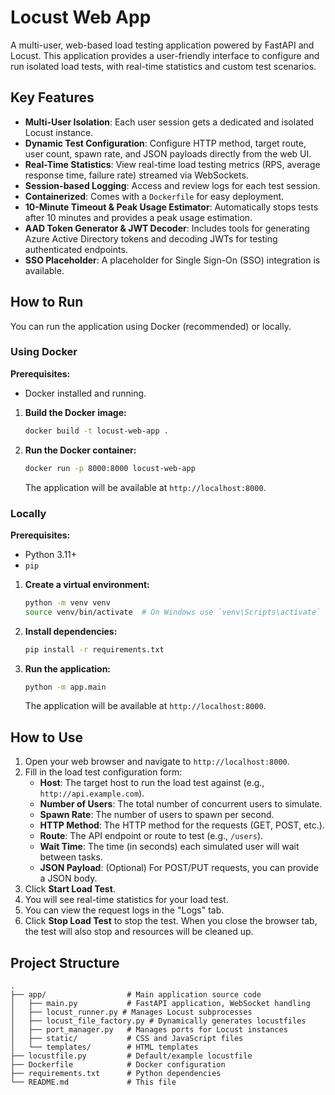 # Locust Web App

A multi-user, web-based load testing application powered by FastAPI and Locust. This application provides a user-friendly interface to configure and run isolated load tests, with real-time statistics and custom test scenarios.

## Key Features

-   **Multi-User Isolation**: Each user session gets a dedicated and isolated Locust instance.
-   **Dynamic Test Configuration**: Configure HTTP method, target route, user count, spawn rate, and JSON payloads directly from the web UI.
-   **Real-Time Statistics**: View real-time load testing metrics (RPS, average response time, failure rate) streamed via WebSockets.
-   **Session-based Logging**: Access and review logs for each test session.
-   **Containerized**: Comes with a `Dockerfile` for easy deployment.
-   **10-Minute Timeout & Peak Usage Estimator**: Automatically stops tests after 10 minutes and provides a peak usage estimation.
-   **AAD Token Generator & JWT Decoder**: Includes tools for generating Azure Active Directory tokens and decoding JWTs for testing authenticated endpoints.
-   **SSO Placeholder**: A placeholder for Single Sign-On (SSO) integration is available.

## How to Run

You can run the application using Docker (recommended) or locally.

### Using Docker

**Prerequisites:**
- Docker installed and running.

1.  **Build the Docker image:**
    ```sh
    docker build -t locust-web-app .
    ```

2.  **Run the Docker container:**
    ```sh
    docker run -p 8000:8000 locust-web-app
    ```
    The application will be available at `http://localhost:8000`.

### Locally

**Prerequisites:**
- Python 3.11+
- `pip`

1.  **Create a virtual environment:**
    ```sh
    python -m venv venv
    source venv/bin/activate  # On Windows use `venv\Scripts\activate`
    ```

2.  **Install dependencies:**
    ```sh
    pip install -r requirements.txt
    ```

3.  **Run the application:**
    ```sh
    python -m app.main
    ```
    The application will be available at `http://localhost:8000`.

## How to Use

1.  Open your web browser and navigate to `http://localhost:8000`.
2.  Fill in the load test configuration form:
    -   **Host**: The target host to run the load test against (e.g., `http://api.example.com`).
    -   **Number of Users**: The total number of concurrent users to simulate.
    -   **Spawn Rate**: The number of users to spawn per second.
    -   **HTTP Method**: The HTTP method for the requests (GET, POST, etc.).
    -   **Route**: The API endpoint or route to test (e.g., `/users`).
    -   **Wait Time**: The time (in seconds) each simulated user will wait between tasks.
    -   **JSON Payload**: (Optional) For POST/PUT requests, you can provide a JSON body.
3.  Click **Start Load Test**.
4.  You will see real-time statistics for your load test.
5.  You can view the request logs in the "Logs" tab.
6.  Click **Stop Load Test** to stop the test. When you close the browser tab, the test will also stop and resources will be cleaned up.

## Project Structure

```
.
├── app/                  # Main application source code
│   ├── main.py           # FastAPI application, WebSocket handling
│   ├── locust_runner.py # Manages Locust subprocesses
│   ├── locust_file_factory.py # Dynamically generates locustfiles
│   ├── port_manager.py   # Manages ports for Locust instances
│   ├── static/           # CSS and JavaScript files
│   └── templates/        # HTML templates
├── locustfile.py         # Default/example locustfile
├── Dockerfile            # Docker configuration
├── requirements.txt      # Python dependencies
└── README.md             # This file
```

